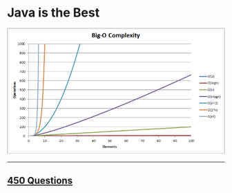 # Java is the Best

<div align="center">
<img src="https://github.com/neelbavarva/Java/blob/main/Z_Images/bigO.png">
</div>

<hr>

<a href="https://drive.google.com/file/d/1FMdN_OCfOI0iAeDlqswCiC2DZzD4nPsb/view"><h2> 450 Questions </h2></a>